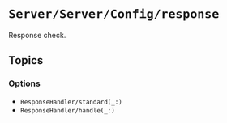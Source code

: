 # ``Server/Server/Config/response``

Response check.

## Topics

### Options

- ``ResponseHandler/standard(_:)``
- ``ResponseHandler/handle(_:)``
